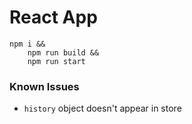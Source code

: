 React App
====

```
npm i &&
    npm run build &&
    npm run start
```

### Known Issues
 * `history` object doesn't appear in store
